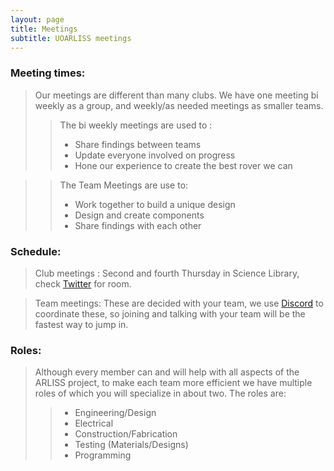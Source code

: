 ```yaml
---
layout: page
title: Meetings
subtitle: UOARLISS meetings
---
```


### Meeting times:

> Our meetings are different than many clubs. We have one meeting bi weekly as a group, and weekly/as needed meetings as smaller teams.
>> The bi weekly meetings are used to :
>> + Share findings between teams
>> + Update everyone involved on progress
>> + Hone our experience to create the best rover we can 

>> The Team Meetings are use to:
>> + Work together to build a unique design
>> + Design and create components
>> + Share findings with each other

### Schedule:
> Club meetings : Second and fourth Thursday in Science Library, check [Twitter](https://twitter.com/uoarliss) for room.

> Team meetings: These are decided with your team, we use [Discord](https://discord.gg/JhGFX8) to coordinate these, so joining and talking with your team will be the fastest way to jump in.

### Roles:
> Although every member can and will help with all aspects of the ARLISS project, to make each team more efficient we have multiple roles of which you will specialize in about two. The roles are:
>> + Engineering/Design
>> + Electrical
>> + Construction/Fabrication
>> + Testing (Materials/Designs)
>> + Programming







